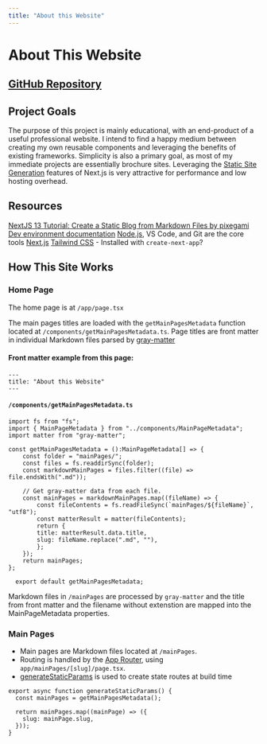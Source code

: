 ```yaml
---
title: "About this Website"
---
```


# About This Website

## [GitHub Repository](https://github.com/sbaney/sbaney-design-website-next-tw)

## Project Goals

The purpose of this project is mainly educational, with an end-product of a useful professional website. I intend to find a happy medium between creating my own reusable components and leveraging the benefits of existing frameworks. Simplicity is also a primary goal, as most of my immediate projects are essentially brochure sites. Leveraging the [Static Site Generation](https://nextjs.org/docs/pages/building-your-application/rendering/static-site-generation) features of Next.js is very attractive for performance and low hosting overhead.

## Resources

[NextJS 13 Tutorial: Create a Static Blog from Markdown Files by
pixegami](https://youtu.be/Hiabp1GY8fA?si=2zwNqC3rztUfUUcT)
[Dev environment documentation](https://github.com/sbaney/documentation/blob/main/dev-setup.md)
[Node.js](https://nodejs.org/en/download/package-manager), VS Code, and Git are the core tools
[Next.js](https://nextjs.org/docs/getting-started/installation)
[Tailwind CSS](https://tailwindcss.com/docs/installation) - Installed with `create-next-app`?

## How This Site Works

### Home Page

The home page is at `/app/page.tsx`

The main pages titles are loaded with the `getMainPagesMetadata` function located at `/components/getMainPagesMetadata.ts`. Page titles are front matter in individual Markdown files parsed by [gray-matter](https://github.com/jonschlinkert/gray-matter)

#### Front matter example from this page:

```
---
title: "About this Website"
---
```

#### `/components/getMainPagesMetadata.ts`

```
import fs from "fs";
import { MainPageMetadata } from "../components/MainPageMetadata";
import matter from "gray-matter";

const getMainPagesMetadata = ():MainPageMetadata[] => {
    const folder = "mainPages/";
    const files = fs.readdirSync(folder);
    const markdownMainPages = files.filter((file) => file.endsWith(".md"));

    // Get gray-matter data from each file.
    const mainPages = markdownMainPages.map((fileName) => {
        const fileContents = fs.readFileSync(`mainPages/${fileName}`, "utf8");
        const matterResult = matter(fileContents);
        return {
        title: matterResult.data.title,
        slug: fileName.replace(".md", ""),
        };
    });
    return mainPages;
};

  export default getMainPagesMetadata;
```

Markdown files in `/mainPages` are processed by `gray-matter` and the title from front matter and the filename without extenstion are mapped into the MainPageMetadata properties.

### Main Pages

- Main pages are Markdown files located at `/mainPages`.
- Routing is handled by the [App Router](https://nextjs.org/docs/app), using `app/mainPages/[slug]/page.tsx`.
- [generateStaticParams](https://nextjs.org/docs/app/api-reference/functions/generate-static-params) is used to create state routes at build time

```
export async function generateStaticParams() {
  const mainPages = getMainPagesMetadata();

  return mainPages.map((mainPage) => ({
    slug: mainPage.slug,
  }));
}
```
